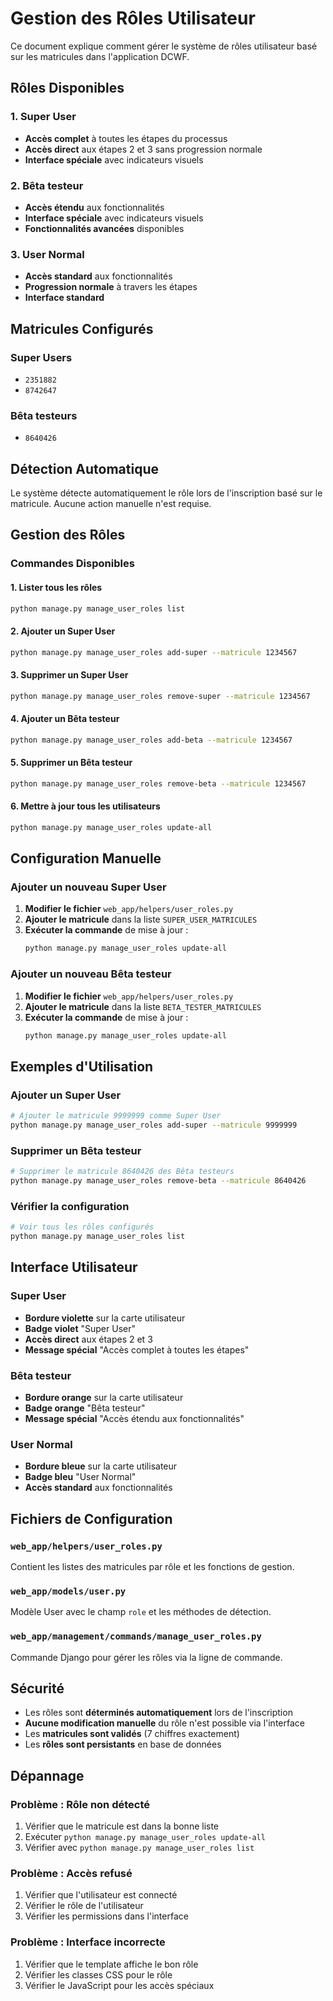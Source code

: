 # Gestion des Rôles Utilisateur

Ce document explique comment gérer le système de rôles utilisateur basé sur les matricules dans l'application DCWF.

## Rôles Disponibles

### 1. Super User
- **Accès complet** à toutes les étapes du processus
- **Accès direct** aux étapes 2 et 3 sans progression normale
- **Interface spéciale** avec indicateurs visuels

### 2. Bêta testeur
- **Accès étendu** aux fonctionnalités
- **Interface spéciale** avec indicateurs visuels
- **Fonctionnalités avancées** disponibles

### 3. User Normal
- **Accès standard** aux fonctionnalités
- **Progression normale** à travers les étapes
- **Interface standard**

## Matricules Configurés

### Super Users
- `2351882`
- `8742647`

### Bêta testeurs
- `8640426`

## Détection Automatique

Le système détecte automatiquement le rôle lors de l'inscription basé sur le matricule. Aucune action manuelle n'est requise.

## Gestion des Rôles

### Commandes Disponibles

#### 1. Lister tous les rôles
```bash
python manage.py manage_user_roles list
```

#### 2. Ajouter un Super User
```bash
python manage.py manage_user_roles add-super --matricule 1234567
```

#### 3. Supprimer un Super User
```bash
python manage.py manage_user_roles remove-super --matricule 1234567
```

#### 4. Ajouter un Bêta testeur
```bash
python manage.py manage_user_roles add-beta --matricule 1234567
```

#### 5. Supprimer un Bêta testeur
```bash
python manage.py manage_user_roles remove-beta --matricule 1234567
```

#### 6. Mettre à jour tous les utilisateurs
```bash
python manage.py manage_user_roles update-all
```

## Configuration Manuelle

### Ajouter un nouveau Super User

1. **Modifier le fichier** `web_app/helpers/user_roles.py`
2. **Ajouter le matricule** dans la liste `SUPER_USER_MATRICULES`
3. **Exécuter la commande** de mise à jour :
   ```bash
   python manage.py manage_user_roles update-all
   ```

### Ajouter un nouveau Bêta testeur

1. **Modifier le fichier** `web_app/helpers/user_roles.py`
2. **Ajouter le matricule** dans la liste `BETA_TESTER_MATRICULES`
3. **Exécuter la commande** de mise à jour :
   ```bash
   python manage.py manage_user_roles update-all
   ```

## Exemples d'Utilisation

### Ajouter un Super User
```bash
# Ajouter le matricule 9999999 comme Super User
python manage.py manage_user_roles add-super --matricule 9999999
```

### Supprimer un Bêta testeur
```bash
# Supprimer le matricule 8640426 des Bêta testeurs
python manage.py manage_user_roles remove-beta --matricule 8640426
```

### Vérifier la configuration
```bash
# Voir tous les rôles configurés
python manage.py manage_user_roles list
```

## Interface Utilisateur

### Super User
- **Bordure violette** sur la carte utilisateur
- **Badge violet** "Super User"
- **Accès direct** aux étapes 2 et 3
- **Message spécial** "Accès complet à toutes les étapes"

### Bêta testeur
- **Bordure orange** sur la carte utilisateur
- **Badge orange** "Bêta testeur"
- **Message spécial** "Accès étendu aux fonctionnalités"

### User Normal
- **Bordure bleue** sur la carte utilisateur
- **Badge bleu** "User Normal"
- **Accès standard** aux fonctionnalités

## Fichiers de Configuration

### `web_app/helpers/user_roles.py`
Contient les listes des matricules par rôle et les fonctions de gestion.

### `web_app/models/user.py`
Modèle User avec le champ `role` et les méthodes de détection.

### `web_app/management/commands/manage_user_roles.py`
Commande Django pour gérer les rôles via la ligne de commande.

## Sécurité

- Les rôles sont **déterminés automatiquement** lors de l'inscription
- **Aucune modification manuelle** du rôle n'est possible via l'interface
- Les **matricules sont validés** (7 chiffres exactement)
- Les **rôles sont persistants** en base de données

## Dépannage

### Problème : Rôle non détecté
1. Vérifier que le matricule est dans la bonne liste
2. Exécuter `python manage.py manage_user_roles update-all`
3. Vérifier avec `python manage.py manage_user_roles list`

### Problème : Accès refusé
1. Vérifier que l'utilisateur est connecté
2. Vérifier le rôle de l'utilisateur
3. Vérifier les permissions dans l'interface

### Problème : Interface incorrecte
1. Vérifier que le template affiche le bon rôle
2. Vérifier les classes CSS pour le rôle
3. Vérifier le JavaScript pour les accès spéciaux
